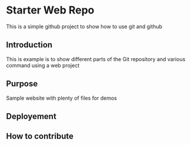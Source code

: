 # Starter Web Repo

This is a simple github project to show how to use git and github
## Introduction
This is example is to show different parts of the Git repository and various command using a web project 
## Purpose

Sample website with plenty of files for demos

## Deployement

## How to contribute
